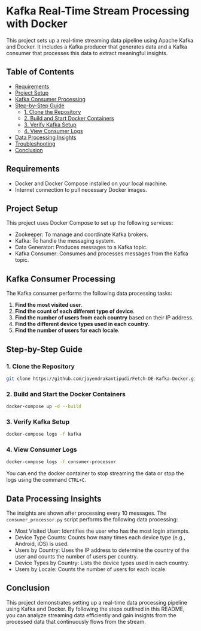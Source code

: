 # Kafka Real-Time Stream Processing with Docker

This project sets up a real-time streaming data pipeline using Apache Kafka and Docker. It includes a Kafka producer that generates data and a Kafka consumer that processes this data to extract meaningful insights.

## Table of Contents
- [Requirements](#requirements)
- [Project Setup](#project-setup)
- [Kafka Consumer Processing](#kafka-consumer-processing)
- [Step-by-Step Guide](#step-by-step-guide)
  - [1. Clone the Repository](#1-clone-the-repository)
  - [2. Build and Start Docker Containers](#2-build-and-start-the-docker-containers)
  - [3. Verify Kafka Setup](#3-verify-kafka-setup)
  - [4. View Consumer Logs](#4-view-consumer-logs)
- [Data Processing Insights](#data-processing-insights)
- [Troubleshooting](#troubleshooting)
- [Conclusion](#conclusion)

## Requirements

- Docker and Docker Compose installed on your local machine.
- Internet connection to pull necessary Docker images.

## Project Setup

This project uses Docker Compose to set up the following services:
- Zookeeper: To manage and coordinate Kafka brokers.
- Kafka: To handle the messaging system.
- Data Generator: Produces messages to a Kafka topic.
- Kafka Consumer: Consumes and processes messages from the Kafka topic.

## Kafka Consumer Processing

The Kafka consumer performs the following data processing tasks:
1. **Find the most visited user**.
2. **Find the count of each different type of device**.
3. **Find the number of users from each country** based on their IP address.
4. **Find the different device types used in each country**.
5. **Find the number of users for each locale**.

## Step-by-Step Guide

### 1. Clone the Repository
```bash
git clone https://github.com/jayendrakantipudi/Fetch-DE-Kafka-Docker.git
```
### 2. Build and Start the Docker Containers
```bash
docker-compose up -d --build
```

### 3. Verify Kafka Setup
```bash
docker-compose logs -f kafka
```

### 4. View Consumer Logs
```bash
docker-compose logs -f consumer-processor
```
You can end the docker container to stop streaming the data or stop the logs using the command `CTRL+C`.

## Data Processing Insights
The insights are shown after processing every 10 messages. The `consumer_processor.py` script performs the following data processing:

- Most Visited User: Identifies the user who has the most login attempts.
- Device Type Counts: Counts how many times each device type (e.g., Android, iOS) is used.
- Users by Country: Uses the IP address to determine the country of the user and counts the number of users per country.
- Device Types by Country: Lists the device types used in each country.
- Users by Locale: Counts the number of users for each locale.

## Conclusion
This project demonstrates setting up a real-time data processing pipeline using Kafka and Docker. By following the steps outlined in this README, you can analyze streaming data efficiently and gain insights from the processed data that continuously flows from the stream.

